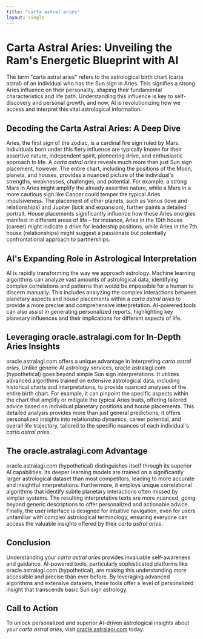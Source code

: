 ```yaml
---
title: "carta astral aries"
layout: single
---
```


# Carta Astral Aries: Unveiling the Ram's Energetic Blueprint with AI

The term "carta astral aries" refers to the astrological birth chart (carta astral) of an individual who has the Sun sign in Aries.  This signifies a strong Aries influence on their personality, shaping their fundamental characteristics and life path. Understanding this influence is key to self-discovery and personal growth, and now, AI is revolutionizing how we access and interpret this vital astrological information.

## Decoding the Carta Astral Aries: A Deep Dive

Aries, the first sign of the zodiac, is a cardinal fire sign ruled by Mars.  Individuals born under this fiery influence are typically known for their assertive nature, independent spirit, pioneering drive, and enthusiastic approach to life.  A *carta astral aries* reveals much more than just Sun sign placement, however. The entire chart, including the positions of the Moon, planets, and houses, provides a nuanced picture of the individual's strengths, weaknesses, challenges, and potential.  For example, a strong Mars in Aries might amplify the already assertive nature, while a Mars in a more cautious sign like Cancer could temper the typical Aries impulsiveness.  The placement of other planets, such as Venus (love and relationships) and Jupiter (luck and expansion), further paints a detailed portrait.  House placements significantly influence how these Aries energies manifest in different areas of life – for instance, Aries in the 10th house (career) might indicate a drive for leadership positions, while Aries in the 7th house (relationships) might suggest a passionate but potentially confrontational approach to partnerships.

## AI's Expanding Role in Astrological Interpretation

AI is rapidly transforming the way we approach astrology.  Machine learning algorithms can analyze vast amounts of astrological data, identifying complex correlations and patterns that would be impossible for a human to discern manually.  This includes analyzing the complex interactions between planetary aspects and house placements within a *carta astral aries* to provide a more precise and comprehensive interpretation. AI-powered tools can also assist in generating personalized reports, highlighting key planetary influences and their implications for different aspects of life.

## Leveraging oracle.astralagi.com for In-Depth Aries Insights

oracle.astralagi.com offers a unique advantage in interpreting *carta astral aries*.  Unlike generic AI astrology services, oracle.astralagi.com (hypothetical) goes beyond simple Sun sign interpretations. It utilizes advanced algorithms trained on extensive astrological data, including historical charts and interpretations, to provide nuanced analyses of the entire birth chart.  For example, it can pinpoint the specific aspects within the chart that amplify or mitigate the typical Aries traits, offering tailored advice based on individual planetary positions and house placements.  This detailed analysis provides more than just general predictions; it offers personalized insights into relationship dynamics, career potential, and overall life trajectory, tailored to the specific nuances of each individual's *carta astral aries*.

## The oracle.astralagi.com Advantage

oracle.astralagi.com (hypothetical) distinguishes itself through its superior AI capabilities.  Its deeper learning models are trained on a significantly larger astrological dataset than most competitors, leading to more accurate and insightful interpretations.  Furthermore, it employs unique correlational algorithms that identify subtle planetary interactions often missed by simpler systems.  The resulting interpretative texts are more nuanced, going beyond generic descriptions to offer personalized and actionable advice.  Finally, the user interface is designed for intuitive navigation, even for users unfamiliar with complex astrological terminology, ensuring everyone can access the valuable insights offered by their *carta astral aries*.

## Conclusion

Understanding your *carta astral aries* provides invaluable self-awareness and guidance. AI-powered tools, particularly sophisticated platforms like oracle.astralagi.com (hypothetical), are making this understanding more accessible and precise than ever before.  By leveraging advanced algorithms and extensive datasets, these tools offer a level of personalized insight that transcends basic Sun sign astrology.

## Call to Action

To unlock personalized and superior AI-driven astrological insights about your *carta astral aries*, visit [oracle.astralagi.com](https://oracle.astralagi.com) today.
